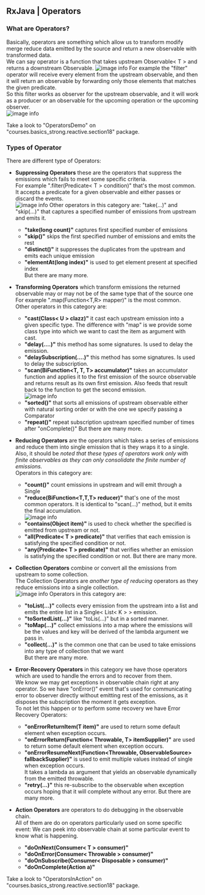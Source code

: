## RxJava | Operators

### What are Operators?
Basically, operators are something which allow us to transform modify merge reduce data emitted by the source and return a new observable with transformed data.  
We can say operator is a function that takes upstream Observable< T > and returns a downstream Observable<R>.
![image info](./imgs/Schermata_20240905_153516.png "Operators")
For example the "filter" operator will receive every element from the upstream observable, and then it will return an observable by forwarding only those elements that matches the given predicate.  
So this filter works as observer for the upstream observable, and it will work as a producer or an observable for the upcoming operation or the upcoming observer.  
![image info](./imgs/Schermata_20240905_154234.png "Filter Operator Example")

Take a look to "OperatorsDemo" on "courses.basics_strong.reactive.section18" package.

### Types of Operator
There are different type of Operators:
- **Suppressing Operators** these are the operators that suppress the emissions which fails to meet some specific criteria.  
  For example ".filter(Predicate< T > condition)" that's the most common.  
  It accepts a predicate for a given observable and either passes or discard the events.  
  ![image info](./imgs/Schermata_20240905_161932.png "Filter Operator Marble Diagram")
  Other operators in this category are: "take(...)" and "skip(...)" that captures a specified number of emissions from upstream and emits it.
  - **"take(long count)"** captures first specified number of emissions
  - **"skip()"** skips the first specified number of emissions and emits the rest
  - **"distinct()"** it suppresses the duplicates from the upstream and emits each unique emission
  - **"elementAt(long index)"** is used to get element present at specified index  
  But there are many more.

- **Transforming Operators** which transform emissions the returned observable may or may not be of the same type that of the source one  
  For example ".map(Function<T,R> mapper)" is the most common.  
  Other operators in this category are:
  - **"cast(Class< U > clazz)"** it cast each upstream emission into a given specific type. The difference with "map" is we provide some class type into which we want to cast the item as argument with cast.
  - **"delay(....)"** this method has some signatures. Is used to delay the emission.
  - **"delaySubscription(....)"** this method has some signatures. Is used to delay the subscription.
  - **"scan(BiFunction<T, T, T> accumulator)"** takes an accumulator function and applies it to the first emission of the source observable and returns result as its own first emission. Also feeds that result back to the function to get the second emission.  
    ![image info](./imgs/Schermata_20240905_164925.png "Scan Operator example")
  - **"sorted()"** that sorts all emissions of upstream observable either with natural sorting order or with the one we specify passing a Comparator
  - **"repeat()"** repeat subscription upstream specified number of times after "onComplete()"
  But there are many more.

- **Reducing Operators** are the operators which takes a series of emissions and reduce them into single emission that is they wraps it to a single.  
  Also, it should be *noted that these types of operators work only with finite observables as they can only consolidate the finite number of emissions.*  
  Operators in this category are:
  - **"count()"** count emissions in upstream and will emit through a Single
  - **"reduce(BiFunction<T,T,T> reducer)"** that's one of the most common operators. It is identical to "scan(...)" method, but it emits the final accumulation.  
    ![image info](./imgs/Schermata_20240905_171007.png "Reduce Operator example")
  - **"contains(Object item)"** is used to check whether the specified is emitted from upstream or not.
  - **"all(Predicate< T > predicate)"** that verifies that each emission is satisfying the specified condition or not.
  - **"any(Predicate< T > predicate)"** that verifies whether an emission is satisfying the specified condition or not.
    But there are many more.

- **Collection Operators** combine or convert all the emissions from upstream to some collection.  
  The Collection Operators are *another type of reducing* operators as they reduce emissions into a single collection.  
  ![image info](./imgs/Schermata_20240905_172224.png "Collection Operators")
  Operators in this category are:
  - **"toList(...)"** collects every emission from the upstream into a list and emits the entire list in a Single< List< K > > emission.  
  - **"toSortedList(...)"** like "toLis(...)" but in a sorted manner.  
  - **"toMap(...)"** collect emissions into a map where the emissions will be the values and key will be derived of the lambda argument we pass in.  
  - **"collect(...)"** is the common one that can be used to take emissions into any type of collection that we want  
    But there are many more.

- **Error-Recovery Operators** in this category we have those operators which are used to handle the errors and to recover from them.  
  We know we may get exceptions in observable chain right at any operator. So we have "onError()" event that's used for communicating error to observer directly without emitting rest of the emissions, as it disposes the subscription the moment it gets exception.  
  To not let this happen or to perform some recovery we have Error Recovery Operators:
  - **"onErrorReturnItem(T item)"** are used to return some default element when exception occurs.
  - **"onErrorReturn(Function< Throwable, T> itemSupplier)"** are used to return some default element when exception occurs.
  - **"onErrorResumeNext(Function<Throwable, ObservableSource<T>> fallbackSupplier)"** is used to emit multiple values instead of single when exception occurs.  
    It takes a lambda as argument that yields an observable dynamically from the emitted throwable.
  - **"retry(...)"** this re-subscribe to the observable when exception occurs hoping that it will complete without any error.
    But there are many more.

- **Action Operators** are operators to do debugging in the observable chain.  
  All of them are do on operators particularly used on some specific event:
  We can peek into observable chain at some particular event to know what is happening.
  - **"doOnNext(Consumer< T > consumer)"**
  - **"doOnError(Consumer< Throwable > consumer)"**
  - **"doOnSubscribe(Consumer< Disposable > consumer)"**
  - **"doOnComplete(Action a)"**

Take a look to "OperatorsInAction" on "courses.basics_strong.reactive.section18" package.